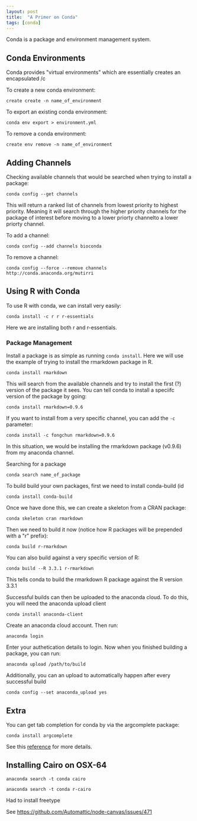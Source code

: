 ```yaml
---
layout: post
title:  "A Primer on Conda"
tags: [conda]
---
```


Conda is a package and environment management system. 

## Conda Environments

Conda provides "virtual environments" which are essentially creates an encapsulated /c

To create a new conda environment:

~~~
create create -n name_of_environment
~~~

To export an existing conda environment:

~~~
conda env export > environment.yml
~~~

To remove a conda environment:

~~~
create env remove -n name_of_environment
~~~

## Adding Channels

Checking available channels that would be searched when trying to install a package:

~~~
conda config --get channels
~~~

This will return a ranked list of channels from lowest priority to highest priority. Meaning it will search through the higher priority channels for the package of interest before moving to a lower priorty channelto a lower priorty channel.

To add a channel:

~~~
conda config --add channels bioconda
~~~

To remove a channel:

~~~
conda config --force --remove channels http://conda.anaconda.org/mutirri
~~~

## Using R with Conda

To use R with conda, we can install very easily:

~~~
conda install -c r r r-essentials
~~~

Here we are installing both r and r-essentials.

### Package Management

Install a package is as simple as running `conda install`. Here we will use the example of trying to install the rmarkdown package in R.

~~~
conda install rmarkdown
~~~

This will search from the available channels and try to install the first (?) version of the package it sees. You can tell conda to install a speciifc version of the package by going:

~~~
conda install rmarkdown=0.9.6
~~~

If you want to install from a very specific channel, you can add the `-c` parameter:

~~~
conda install -c fongchun rmarkdown=0.9.6
~~~

In this situation, we would be installing the rmarkdown package (v0.9.6) from my anaconda channel.

Searching for a package

~~~
conda search name_of_package
~~~

To build build your own packages, first we need to install conda-build (id

~~~
conda install conda-build
~~~

Once we have done this, we can create a skeleton from a CRAN package:

~~~
conda skeleton cran rmarkdown
~~~

Then we need to build it now (notice how R packages will be prepended with a "r" prefix):

~~~
conda build r-rmarkdown
~~~

You can also build against a very specific version of R:

~~~
conda build --R 3.3.1 r-rmarkdown
~~~

This tells conda to build the rmarkdown R package against the R version 3.3.1

Successful builds can then be uploaded to the anaconda cloud. To do this, you will need the anaconda upload client

~~~
conda install anaconda-client
~~~

Create an anaconda cloud account. Then run:

~~~
anaconda login
~~~

Enter your authetication details to login. Now when you finished building a package, you can run:

~~~
anaconda upload /path/to/build
~~~

Additionally, you can an upload to automatically happen after every successful build

~~~
conda config --set anaconda_upload yes
~~~

## Extra

You can get tab completion for conda by via the argcomplete package:

~~~
conda install argcomplete
~~~

See this [reference](http://conda.pydata.org/docs/install/tab-completion.html) for more details.

## Installing Cairo on OSX-64

~~~
anaconda search -t conda cairo
~~~

~~~
anaconda search -t conda r-cairo
~~~

Had to install freetype

See https://github.com/Automattic/node-canvas/issues/471
